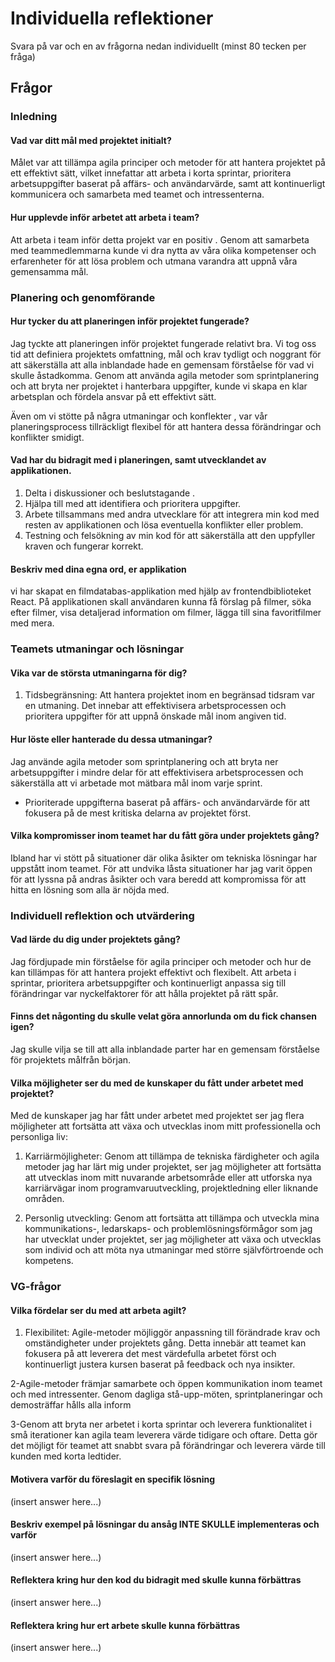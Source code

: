 # Individuella reflektioner

Svara på var och en av frågorna nedan individuellt (minst 80 tecken per fråga)

## Frågor

### Inledning

#### Vad var ditt mål med projektet initialt?
Målet var att tillämpa agila principer och metoder för att hantera projektet på ett effektivt sätt, vilket innefattar att arbeta i korta sprintar, prioritera arbetsuppgifter baserat på affärs- och användarvärde, samt att kontinuerligt kommunicera och samarbeta med teamet och intressenterna.

#### Hur upplevde inför arbetet att arbeta i team?
Att arbeta i team inför detta projekt var en positiv . Genom att samarbeta med teammedlemmarna kunde vi dra nytta av våra olika kompetenser och erfarenheter för att lösa problem och utmana varandra att uppnå våra gemensamma mål. 

### Planering och genomförande

#### Hur tycker du att planeringen inför projektet fungerade?
Jag tyckte att planeringen inför projektet fungerade relativt bra. Vi tog oss tid att definiera projektets omfattning, mål och krav tydligt och noggrant för att säkerställa att alla inblandade hade en gemensam förståelse för vad vi skulle åstadkomma. Genom att använda agila metoder som sprintplanering och att bryta ner projektet i hanterbara uppgifter, kunde vi skapa en klar arbetsplan och fördela ansvar på ett effektivt sätt. 

Även om vi stötte på några utmaningar och konflekter , var vår planeringsprocess tillräckligt flexibel för att hantera dessa förändringar och konflikter smidigt. 

#### Vad har du bidragit med i planeringen, samt utvecklandet av applikationen.
1. Delta i diskussioner och beslutstagande .
2. Hjälpa till med att identifiera och prioritera uppgifter.
3. Arbete tillsammans med andra utvecklare för att integrera min kod med resten av applikationen och lösa eventuella konflikter eller problem.
4. Testning och felsökning av min kod för att säkerställa att den uppfyller kraven och fungerar korrekt.

#### Beskriv med dina egna ord, er applikation
vi har skapat en filmdatabas-applikation med hjälp av frontendbiblioteket React. På applikationen skall användaren kunna få förslag på filmer, söka efter filmer, visa detaljerad information om filmer, lägga till sina favoritfilmer med mera.

### Teamets utmaningar och lösningar

#### Vika var de största utmaningarna för dig?
1. Tidsbegränsning: Att hantera projektet inom en begränsad tidsram var en utmaning. Det innebar att effektivisera arbetsprocessen och prioritera uppgifter för att uppnå önskade mål inom angiven tid.

#### Hur löste eller hanterade du dessa utmaningar?

Jag använde agila metoder som sprintplanering och att bryta ner arbetsuppgifter i mindre delar för att effektivisera arbetsprocessen och säkerställa att vi arbetade mot mätbara mål inom varje sprint.
   - Prioriterade uppgifterna baserat på affärs- och användarvärde för att fokusera på de mest kritiska delarna av projektet först.

#### Vilka kompromisser inom teamet har du fått göra under projektets gång?
Ibland har vi stött på situationer där olika åsikter om tekniska lösningar har uppstått inom teamet. För att undvika låsta situationer har jag varit öppen för att lyssna på andras åsikter och vara beredd att kompromissa för att hitta en lösning som alla är nöjda med.

### Individuell reflektion och utvärdering

#### Vad lärde du dig under projektets gång?
 Jag fördjupade min förståelse för agila principer och metoder och hur de kan tillämpas för att hantera projekt effektivt och flexibelt. Att arbeta i sprintar, prioritera arbetsuppgifter och kontinuerligt anpassa sig till förändringar var nyckelfaktorer för att hålla projektet på rätt spår.

#### Finns det någonting du skulle velat göra annorlunda om du fick chansen igen?
Jag skulle vilja se till att alla inblandade parter har en gemensam förståelse för projektets målfrån början.

#### Vilka möjligheter ser du med de kunskaper du fått under arbetet med projektet?
Med de kunskaper jag har fått under arbetet med projektet ser jag flera möjligheter att fortsätta att växa och utvecklas inom mitt professionella och personliga liv:

1. Karriärmöjligheter: Genom att tillämpa de tekniska färdigheter och agila metoder jag har lärt mig under projektet, ser jag möjligheter att fortsätta att utvecklas inom mitt nuvarande arbetsområde eller att utforska nya karriärvägar inom programvaruutveckling, projektledning eller liknande områden.

2. Personlig utveckling: Genom att fortsätta att tillämpa och utveckla mina kommunikations-, ledarskaps- och problemlösningsförmågor som jag har utvecklat under projektet, ser jag möjligheter att växa och utvecklas som individ och att möta nya utmaningar med större självförtroende och kompetens.



### VG-frågor

#### Vilka fördelar ser du med att arbeta agilt?
1. Flexibilitet: Agile-metoder möjliggör anpassning till förändrade krav och omständigheter under projektets gång. Detta innebär att teamet kan fokusera på att leverera det mest värdefulla arbetet först och kontinuerligt justera kursen baserat på feedback och nya insikter.

2-Agile-metoder främjar samarbete och öppen kommunikation inom teamet och med intressenter. Genom dagliga stå-upp-möten, sprintplaneringar och demosträffar hålls alla inform

3-Genom att bryta ner arbetet i korta sprintar och leverera funktionalitet i små iterationer kan agila team leverera värde tidigare och oftare. Detta gör det möjligt för teamet att snabbt svara på förändringar och leverera värde till kunden med korta ledtider.

#### Motivera varför du föreslagit en specifik lösning
(insert answer here...)

#### Beskriv exempel på lösningar du ansåg INTE SKULLE implementeras och varför
(insert answer here...)

#### Reflektera kring hur den kod du bidragit med skulle kunna förbättras
(insert answer here...)

#### Reflektera kring hur ert arbete skulle kunna förbättras
(insert answer here...)

